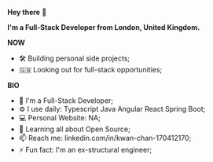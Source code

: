 <b>Hey there</b> 👋

<b>I'm a Full-Stack Developer from London, United Kingdom.</b>

<b>NOW</b>
<ul>
<li>🛠 Building personal side projects;</li>
<li>🇬🇧 Looking out for full-stack opportunities;</li>
</ul>

<b>BIO</b>
<ul>
<li>🏢 I'm a Full-Stack Developer;</li>
<li>⚙️ I use daily: Typescript Java Angular React Spring Boot;</li>
<li>💻 Personal Website: NA;</li>
<li>🌱 Learning all about Open Source;</li>
<li>📫 Reach me: linkedin.com/in/kwan-chan-170412170;</li>
<li>⚡️ Fun fact: I'm an ex-structural engineer;</li>
</ul>
